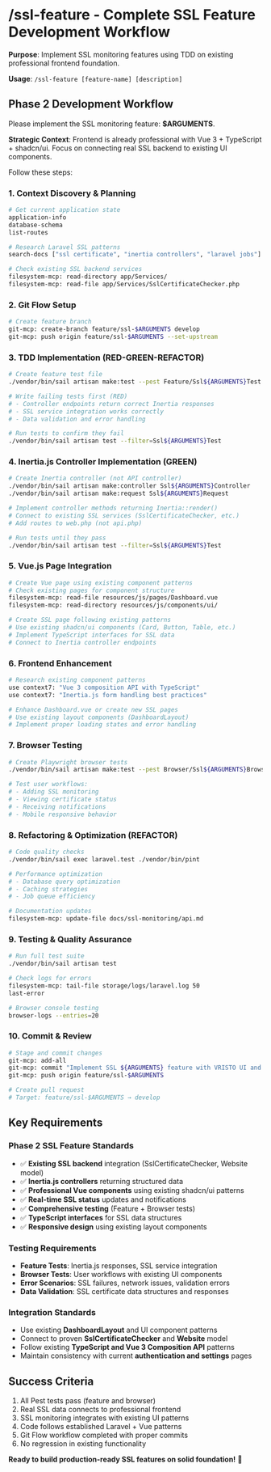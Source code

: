 # /ssl-feature - Complete SSL Feature Development Workflow

**Purpose**: Implement SSL monitoring features using TDD on existing professional frontend foundation.

**Usage**: `/ssl-feature [feature-name] [description]`

## Phase 2 Development Workflow

Please implement the SSL monitoring feature: **$ARGUMENTS**.

**Strategic Context**: Frontend is already professional with Vue 3 + TypeScript + shadcn/ui. Focus on connecting real SSL backend to existing UI components.

Follow these steps:

### 1. Context Discovery & Planning
```bash
# Get current application state
application-info
database-schema
list-routes

# Research Laravel SSL patterns
search-docs ["ssl certificate", "inertia controllers", "laravel jobs"]

# Check existing SSL backend services
filesystem-mcp: read-directory app/Services/
filesystem-mcp: read-file app/Services/SslCertificateChecker.php
```

### 2. Git Flow Setup
```bash
# Create feature branch
git-mcp: create-branch feature/ssl-$ARGUMENTS develop
git-mcp: push origin feature/ssl-$ARGUMENTS --set-upstream
```

### 3. TDD Implementation (RED-GREEN-REFACTOR)
```bash
# Create feature test file
./vendor/bin/sail artisan make:test --pest Feature/Ssl${ARGUMENTS}Test

# Write failing tests first (RED)
# - Controller endpoints return correct Inertia responses
# - SSL service integration works correctly
# - Data validation and error handling

# Run tests to confirm they fail
./vendor/bin/sail artisan test --filter=Ssl${ARGUMENTS}Test
```

### 4. Inertia.js Controller Implementation (GREEN)
```bash
# Create Inertia controller (not API controller)
./vendor/bin/sail artisan make:controller Ssl${ARGUMENTS}Controller
./vendor/bin/sail artisan make:request Ssl${ARGUMENTS}Request

# Implement controller methods returning Inertia::render()
# Connect to existing SSL services (SslCertificateChecker, etc.)
# Add routes to web.php (not api.php)

# Run tests until they pass
./vendor/bin/sail artisan test --filter=Ssl${ARGUMENTS}Test
```

### 5. Vue.js Page Integration
```bash
# Create Vue page using existing component patterns
# Check existing pages for component structure
filesystem-mcp: read-file resources/js/pages/Dashboard.vue
filesystem-mcp: read-directory resources/js/components/ui/

# Create SSL page following existing patterns
# Use existing shadcn/ui components (Card, Button, Table, etc.)
# Implement TypeScript interfaces for SSL data
# Connect to Inertia controller endpoints
```

### 6. Frontend Enhancement
```bash
# Research existing component patterns
use context7: "Vue 3 composition API with TypeScript"
use context7: "Inertia.js form handling best practices"

# Enhance Dashboard.vue or create new SSL pages
# Use existing layout components (DashboardLayout)
# Implement proper loading states and error handling
```

### 7. Browser Testing
```bash
# Create Playwright browser tests
./vendor/bin/sail artisan make:test --pest Browser/Ssl${ARGUMENTS}BrowserTest

# Test user workflows:
# - Adding SSL monitoring
# - Viewing certificate status
# - Receiving notifications
# - Mobile responsive behavior
```

### 8. Refactoring & Optimization (REFACTOR)
```bash
# Code quality checks
./vendor/bin/sail exec laravel.test ./vendor/bin/pint

# Performance optimization
# - Database query optimization
# - Caching strategies
# - Job queue efficiency

# Documentation updates
filesystem-mcp: update-file docs/ssl-monitoring/api.md
```

### 9. Testing & Quality Assurance
```bash
# Run full test suite
./vendor/bin/sail artisan test

# Check logs for errors
filesystem-mcp: tail-file storage/logs/laravel.log 50
last-error

# Browser console testing
browser-logs --entries=20
```

### 10. Commit & Review
```bash
# Stage and commit changes
git-mcp: add-all
git-mcp: commit "Implement SSL ${ARGUMENTS} feature with VRISTO UI and comprehensive tests"
git-mcp: push origin feature/ssl-$ARGUMENTS

# Create pull request
# Target: feature/ssl-$ARGUMENTS → develop
```

## Key Requirements

### Phase 2 SSL Feature Standards
- ✅ **Existing SSL backend** integration (SslCertificateChecker, Website model)
- ✅ **Inertia.js controllers** returning structured data
- ✅ **Professional Vue components** using existing shadcn/ui patterns
- ✅ **Real-time SSL status** updates and notifications
- ✅ **Comprehensive testing** (Feature + Browser tests)
- ✅ **TypeScript interfaces** for SSL data structures
- ✅ **Responsive design** using existing layout components

### Testing Requirements
- **Feature Tests**: Inertia.js responses, SSL service integration
- **Browser Tests**: User workflows with existing UI components
- **Error Scenarios**: SSL failures, network issues, validation errors
- **Data Validation**: SSL certificate data structures and responses

### Integration Standards
- Use existing **DashboardLayout** and UI component patterns
- Connect to proven **SslCertificateChecker** and **Website** model
- Follow existing **TypeScript and Vue 3 Composition API** patterns
- Maintain consistency with current **authentication and settings** pages

## Success Criteria
1. All Pest tests pass (feature and browser)
2. Real SSL data connects to professional frontend
3. SSL monitoring integrates with existing UI patterns
4. Code follows established Laravel + Vue patterns
5. Git Flow workflow completed with proper commits
6. No regression in existing functionality

**Ready to build production-ready SSL features on solid foundation!** 🚀